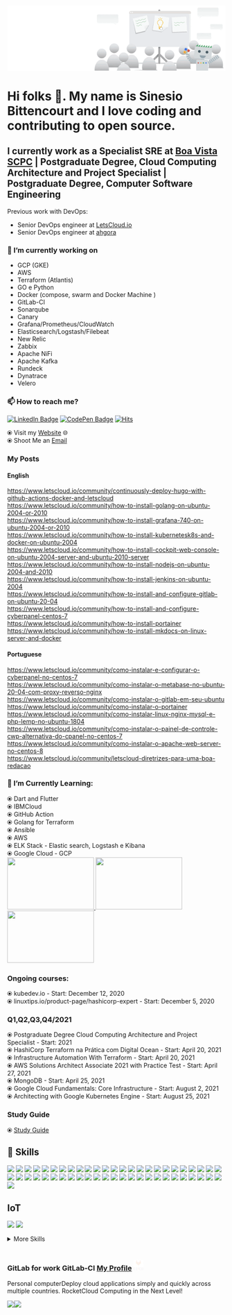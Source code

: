 [![sinesio bittencourt's GitHub Banner](./assets/vwmu-header.gif)](https://sinesio.com.br) 

# Hi folks 👋. My name is Sinesio Bittencourt and I love coding and contributing to open source.

## I currently work as a Specialist SRE at [Boa Vista SCPC](https://bit.ly/3yBxR6K) | Postgraduate Degree, Cloud Computing Architecture and Project Specialist | Postgraduate Degree, Computer Software Engineering

Previous work with DevOps: 
- Senior DevOps engineer at [LetsCloud.io](http://bit.ly/2Wx0LnN)
- Senior DevOps engineer at [ahgora](http://bit.ly/3mCCyqZ)

### 🔭 I’m currently working on 
- GCP (GKE)
- AWS
- Terraform (Atlantis)
- GO e Python
- Docker (compose, swarm and Docker Machine )
- GitLab-CI
- Sonarqube 
- Canary
- Grafana/Prometheus/CloudWatch
- Elasticsearch/Logstash/Filebeat
- New Relic
- Zabbix
- Apache NiFi
- Apache Kafka
- Rundeck
- Dynatrace
- Velero

### 📫 How to reach me? 

[![LinkedIn Badge](https://img.shields.io/badge/LinkedIn-Profile-informational?style=flat&logo=linkedin&logoColor=white&color=0D76A8)](https://www.linkedin.com/in/sinesiobittencourt/)
[![CodePen Badge](https://img.shields.io/badge/CodePen-Profile-informational?style=flat&logo=codepen&logoColor=white&color=black)](https://codepen.io/sinesio.bittencourt)
[![Hits](https://hits.seeyoufarm.com/api/count/incr/badge.svg?url=https%3A%2F%2Fgithub.com%2Fsinesiobittencourt&count_bg=%2379C83D&title_bg=%23555555&icon=&icon_color=%23E7E7E7&title=hits&edge_flat=false)](https://hits.seeyoufarm.com)

  ⦿ Visit my [Website](http://www.sinesio.com.br) 🌐<br>⦿ Shoot Me an [Email](mailto:contato@sinesio.com.br)<br>
  
  ### My Posts
  
  #### English
  https://www.letscloud.io/community/continuously-deploy-hugo-with-github-actions-docker-and-letscloud <br>
  https://www.letscloud.io/community/how-to-install-golang-on-ubuntu-2004-or-2010 <br>
  https://www.letscloud.io/community/how-to-install-grafana-740-on-ubuntu-2004-or-2010 <br>
  https://www.letscloud.io/community/how-to-install-kubernetesk8s-and-docker-on-ubuntu-2004 <br>
  https://www.letscloud.io/community/how-to-install-cockpit-web-console-on-ubuntu-2004-server-and-ubuntu-2010-server <br>
  https://www.letscloud.io/community/how-to-install-nodejs-on-ubuntu-2004-and-2010 <br>
  https://www.letscloud.io/community/how-to-install-jenkins-on-ubuntu-2004 <br>
  https://www.letscloud.io/community/how-to-install-and-configure-gitlab-on-ubuntu-20-04 <br>
  https://www.letscloud.io/community/how-to-install-and-configure-cyberpanel-centos-7 <br>
  https://www.letscloud.io/community/how-to-install-portainer <br>
  https://www.letscloud.io/community/how-to-install-mkdocs-on-linux-server-and-docker <br>
  
  #### Portuguese
  https://www.letscloud.io/community/como-instalar-e-configurar-o-cyberpanel-no-centos-7 <br>
  https://www.letscloud.io/community/como-instalar-o-metabase-no-ubuntu-20-04-com-proxy-reverso-nginx <br>
  https://www.letscloud.io/community/como-instalar-o-gitlab-em-seu-ubuntu <br>
  https://www.letscloud.io/community/como-instalar-o-portainer <br>
  https://www.letscloud.io/community/como-instalar-linux-nginx-mysql-e-php-lemp-no-ubuntu-1804 <br>
  https://www.letscloud.io/community/como-instalar-o-painel-de-controle-cwp-alternativa-do-cpanel-no-centos-7 <br>
  https://www.letscloud.io/community/como-instalar-o-apache-web-server-no-centos-8 <br>
  https://www.letscloud.io/community/letscloud-diretrizes-para-uma-boa-redacao <br>

 ### 🌱 I’m Currently Learning:  
  
⦿ Dart and Flutter <br>
⦿ IBMCloud <br>
⦿ GitHub Action <br>
⦿ Golang for Terraform<br>
⦿ Ansible<br>
⦿ AWS<br>
⦿ ELK Stack - Elastic search, Logstash e Kibana<br>
⦿ Google Cloud - GCP <br>
  <a href="https://www.qwiklabs.com/public_profiles/593e19fe-cee6-4a67-a785-94b855faf6dc/badges/299599" >
    <img src="https://cdn.qwiklabs.com/oJ68YJxOAkrezBSWMLSdZpIYgr5Cu5mztWuM1n5in%2Fs%3D" height="120px" width="200px" />
  </a>
  <a href="https://www.coursera.org/account/accomplishments/verify/E3DG28VUF3XP" >
    <img src="https://s3.amazonaws.com/coursera_assets/meta_images/generated/CERTIFICATE_LANDING_PAGE/CERTIFICATE_LANDING_PAGE~E3DG28VUF3XP/CERTIFICATE_LANDING_PAGE~E3DG28VUF3XP.jpeg" height="120px" width="200px" />
  </a>
    <a href="https://www.coursera.org/account/accomplishments/verify/E3DKH6R78UMQ" >
    <img src="https://s3.amazonaws.com/coursera_assets/meta_images/generated/CERTIFICATE_LANDING_PAGE/CERTIFICATE_LANDING_PAGE~E3DKH6R78UMQ/CERTIFICATE_LANDING_PAGE~E3DKH6R78UMQ.jpeg" height="120px" width="200px" />
  </a>

### Ongoing courses:  

⦿ kubedev.io - Start: December 12, 2020 <br>
⦿ linuxtips.io/product-page/hashicorp-expert - Start: December 5, 2020 <br>
### Q1,Q2,Q3,Q4/2021
⦿ Postgraduate Degree Cloud Computing Architecture and Project Specialist - Start: 2021 <br>
⦿ HashiCorp Terraform na Prática com Digital Ocean - Start: April 20, 2021 <br>
⦿ Infrastructure Automation With Terraform - Start: April 20, 2021 <br>
⦿ AWS Solutions Architect Associate 2021 with Practice Test - Start: April 27, 2021 <br>
⦿ MongoDB - Start: April 25, 2021 <br>
⦿ Google Cloud Fundamentals: Core Infrastructure - Start: August 2, 2021 <br>
⦿ Architecting with Google Kubernetes Engine - Start: August 25, 2021 <br>

### Study Guide 
⦿  <a href="https://github.com/SinesioBittencourt-StudyGuide" >Study Guide</a>

## 💼 Skills

![](https://img.shields.io/badge/Tools-go-%2300add8.svg?&style=flat&logo=go&logoColor=white&color=4AB197) 
![](https://img.shields.io/badge/Tools-ruby-%23cc342d.svg?&style=flat&logo=ruby&logoColor=white&color=4AB197) 
![](https://img.shields.io/badge/Tools-python%20-%2314354c.svg?&style=flat&logo=python&logoColor=white&color=4AB197) 
![](https://img.shields.io/badge/Tools-java-%23ed8b00.svg?&style=flat&logo=java&logoColor=white&color=4AB197) 
![](https://img.shields.io/badge/Tools-scala-%23dc322f.svg?&style=flat&logo=scala&logoColor=white&color=4AB197)
![](https://img.shields.io/badge/Tools-perl-%2339457e.svg?&style=flat&logo=perl&logoColor=white&color=4AB197) 
![](https://img.shields.io/badge/Tools-c%23%20-%23239120.svg?&style=flat&logo=c-sharp&logoColor=white&color=4AB197) 
![](https://img.shields.io/badge/Tools-php-%23777bb4.svg?&style=flat&logo=php&logoColor=white&color=4AB197) 
![](https://img.shields.io/badge/Tools-rust-%23000000.svg?&style=flat&logo=rust&logoColor=white&color=4AB197) 
![](https://img.shields.io/badge/Tools-javascript%20-%23323330.svg?&style=flat&logo=javascript&logoColor=white&color=4AB197) 
![](https://img.shields.io/badge/Tools-node.js%20-%2343853d.svg?&style=flat&logo=node.js&logoColor=white&color=4AB197) 
![](https://img.shields.io/badge/Tools-html5%20-%23e34f26.svg?&style=flat&logo=html5&logoColor=white&color=4AB197)
![](https://img.shields.io/badge/Tools-css3%20-%231572b6.svg?&style=flat&logo=css3&logoColor=white&color=4AB197)
![](https://img.shields.io/badge/Tools-git%20-%23f05033.svg?&style=flat&logo=git&logoColor=white&color=4AB197) 
![](https://img.shields.io/badge/Tools-gitlab%20-%23181717.svg?&style=flat&logo=gitlab&logoColor=white&color=4AB197) 
![](https://img.shields.io/badge/Tools-github%20-%23121011.svg?&style=flat&logo=github&logoColor=white&color=4AB197)
![](https://img.shields.io/badge/Tools-shell_script%20-%234eaa25.svg?&style=flat&logo=gnu-bash&logoColor=white&color=4AB197)
![](https://img.shields.io/badge/Tools-markdown-%23000000.svg?&style=flat&logo=markdown&logoColor=white&color=4AB197) 
![](https://img.shields.io/badge/Tools-vim-%23019733.svg?&style=flat&logo=vim&logoColor=white&color=4AB197) 
![](https://img.shields.io/badge/Tools-sublime%20text-%23ff9800.svg?&style=flat&logo=sublime%20text&logoColor=white&color=4AB197)
![](https://img.shields.io/badge/Tools-aws%20-%23ff9900.svg?&style=flat&logo=amazon-aws&logoColor=white&color=4AB197) 
![](https://img.shields.io/badge/Tools-azure%20-%230072c6.svg?&style=flat&logo=azure-devops&logoColor=white&color=4AB197) 
![](https://img.shields.io/badge/Tools-heroku%20-%23430098.svg?&style=flat&logo=heroku&logoColor=white&color=4AB197)
![](https://img.shields.io/badge/Tools-openstack-%23f01742.svg?&style=flat&logo=openstack&logoColor=white&color=4AB197) 
![](https://img.shields.io/badge/Tools-vmware-%23607078.svg?&style=flat&logo=vmware&logoColor=white&color=4AB197)
![](https://img.shields.io/badge/Tools-digitalocean-%230167ff.svg?&style=flat&logo=digitalocean&logoColor=white&color=4AB197) 
![](https://img.shields.io/badge/Tools-scaleway%20-%234f0599.svg?&style=flat&logo=scaleway&logoColor=white&color=4AB197)
![](https://img.shields.io/badge/Tools-kubernetes%20-%23326ce5.svg?&style=flat&logo=kubernetes&logoColor=white&color=4AB197) 
![](https://img.shields.io/badge/Tools-docker%20-%230db7ed.svg?&style=flat&logo=docker&logoColor=white&color=4AB197)
![](https://img.shields.io/badge/Tools-nginx%20-%23009639.svg?&style=flat&logo=nginx&logoColor=white&color=4AB197) 
![](https://img.shields.io/badge/Tools-terraform%20-%235835cc.svg?&style=flat&logo=terraform&logoColor=white&color=4AB197) 
![](https://img.shields.io/badge/Tools-circleci%20-%23161616.svg?&style=flat&logo=circleci&logoColor=white&color=4AB197)
![](https://img.shields.io/badge/Tools-travisci%20-%232b2f33.svg?&style=flat&logo=travis&logoColor=white&color=4AB197) 
![](https://img.shields.io/badge/Tools-github%20actions%20-%232671e5.svg?&style=flat&logo=github%20actions&logoColor=white&color=4AB197) 
![](https://img.shields.io/badge/Tools-opsgenie%20-%23172b4d.svg?&style=flat&logo=opsgenie&logoColor=white&color=4AB197) 
![](https://img.shields.io/badge/Tools-prometheus%20-%23e6522c.svg?&style=flat&logo=prometheus&logoColor=white&color=4AB197) 
![](https://img.shields.io/badge/Tools-grafana%20-%23f46800.svg?&style=flat&logo=grafana&logoColor=white&color=4AB197)
![](https://img.shields.io/badge/Tools-postgres-%23316192.svg?&style=flat&logo=postgresql&logoColor=white&color=4AB197)
![](https://img.shields.io/badge/Tools-mysql-%2300f.svg?&style=flat&logo=mysql&logoColor=white&color=4AB197) 
![](https://img.shields.io/badge/Tools-oracle%20-%23f00000.svg?&style=flat&logo=oracle&logoColor=white&color=4AB197) 
![](https://img.shields.io/badge/Tools-mongodb-%234ea94b.svg?&style=flat&logo=mongodb&logoColor=white&color=4AB197) 
![](https://img.shields.io/badge/Tools-influxdb-%2322adf6.svg?&style=flat&logo=influxdb&logoColor=white&color=4AB197) 
![](https://img.shields.io/badge/Tools-sqlite-%2307405e.svg?&style=flat&logo=sqlite&logoColor=white&color=4AB197) 
![](https://img.shields.io/badge/Tools-redis-%23dc382d.svg?&style=flat&logo=redis&logoColor=white&color=4AB197)
![](https://img.shields.io/badge/Tools-arch%20linux-%231793d1.svg?style=flat&logo=arch%20linux&logoColor=white&color=4AB197) 
![](https://img.shields.io/badge/Tools-Jenkins-informational?style=flat&logo=jenkins&logoColor=white&color=4AB197)
![](https://img.shields.io/badge/Tools-SonarQube-informational?style=flat&logo=SonarQube&logoColor=white&color=4AB197)
![](https://img.shields.io/badge/Tools-NPM-informational?style=flat&logo=npm&logoColor=white&color=4AB197)
![](https://img.shields.io/badge/Tools-Postman-informational?style=flat&logo=Postman&logoColor=white&color=4AB197)
![](https://img.shields.io/badge/Tools-Bitbucket-informational?style=flat&logo=Bitbucket&logoColor=white&color=4AB197)
![](https://img.shields.io/badge/Tools-Jira-informational?style=flat&logo=Jira-Software&logoColor=white&color=4AB197)

## IoT

![](https://img.shields.io/badge/Tools-arduino-%2300979d.svg?style=flat&logo=arduino&logoColor=white&color=4AB197)
![](https://img.shields.io/badge/Tools-raspberry%20pi-%23c51a4a.svg?style=flat&logo=raspberry-pi&logoColor=white&color=4AB197) 

<details>
<summary>More Skills</summary>
<br>

![](https://img.shields.io/badge/Style-CSS-informational?style=flat&logo=css3&logoColor=white&color=4AB197)
![](https://img.shields.io/badge/Style-Sass-informational?style=flat&logo=Sass&logoColor=white&color=4AB197)
![](https://img.shields.io/badge/Style-Stylus-informational?style=flat&logo=Stylus&logoColor=white&color=4AB197)

<br>

![](https://img.shields.io/badge/Code-Angular-informational?style=flat&logo=angular&logoColor=white&color=4AB197)
![](https://img.shields.io/badge/Code-Ionic-informational?style=flat&logo=ionic&logoColor=white&color=4AB197)
![](https://img.shields.io/badge/Code-React-informational?style=flat&logo=react&logoColor=white&color=4AB197)
![](https://img.shields.io/badge/Code-JavaScript-informational?style=flat&logo=JavaScript&logoColor=white&color=4AB197)
![](https://img.shields.io/badge/Code-TypeScript-informational?style=flat&logo=TypeScript&logoColor=white&color=4AB197)
![](https://img.shields.io/badge/Code-Java-informational?style=flat&logo=Java&logoColor=white&color=4AB197)
![](https://img.shields.io/badge/Code-CSharp-informational?style=flat&logo=c-sharp&logoColor=white&color=4AB197)
</details>
<br>

 
### GitLab for work GitLab-CI [My Profile](https://gitlab.com/sinesiobittencourt) <img src="https://github.com/sinesiobittencourt/sinesiobittencourt/blob/master/assets/cicd.gif"  height="25" />
<p>

Personal computerDeploy cloud applications simply and quickly across multiple countries. RocketCloud Computing in the Next Level! <br>


<img align='left' src="https://github-readme-stats.vercel.app/api?username=sinesiobittencourt&show_icons=true">


<img align='left' src="https://github-readme-stats.vercel.app/api/top-langs?username=sinesiobittencourt&show_icons=true">




